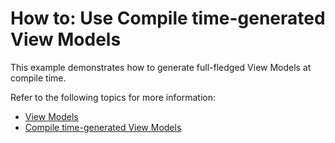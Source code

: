 # How to: Use Compile time-generated View Models

This example demonstrates how to generate full-fledged View Models at compile time.

Refer to the following topics for more information:
- [View Models](https://docs.devexpress.com/WPF/17439/mvvm-framework/viewmodels#generated-view-models)
- [Compile time-generated View Models](https://docs.devexpress.com/WPF/402989/mvvm-framework/viewmodels/compile-time-generated-viewmodels)
